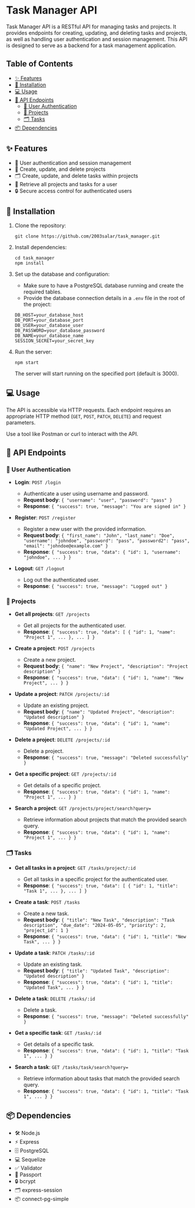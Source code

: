 # Task Manager API

Task Manager API is a RESTful API for managing tasks and projects. It provides endpoints for creating, updating, and deleting tasks and projects, as well as handling user authentication and session management. This API is designed to serve as a backend for a task management application.

## Table of Contents

- [✨ Features](#features)
- [🔧 Installation](#installation)
- [💻 Usage](#usage)
- [📡 API Endpoints](#api-endpoints)
  - [🔑 User Authentication](#user-authentication)
  - [📂 Projects](#projects)
  - [🗂️ Tasks](#tasks)
- [📦 Dependencies](#dependencies)

## ✨ Features

- 🔐 User authentication and session management
- 📂 Create, update, and delete projects
- 🗂️ Create, update, and delete tasks within projects
- 👤 Retrieve all projects and tasks for a user
- 🔒 Secure access control for authenticated users

## 🔧 Installation

1. Clone the repository:

    ```shell
    git clone https://github.com/2003salar/task_manager.git
    ```

2. Install dependencies:

    ```shell
    cd task_manager
    npm install
    ```

3. Set up the database and configuration:
    - Make sure to have a PostgreSQL database running and create the required tables.
    - Provide the database connection details in a `.env` file in the root of the project:
    
    ```plaintext
    DB_HOST=your_database_host
    DB_PORT=your_database_port
    DB_USER=your_database_user
    DB_PASSWORD=your_database_password
    DB_NAME=your_database_name
    SESSION_SECRET=your_secret_key
    ```

4. Run the server:

    ```shell
    npm start
    ```

    The server will start running on the specified port (default is 3000).

## 💻 Usage

The API is accessible via HTTP requests. Each endpoint requires an appropriate HTTP method (`GET`, `POST`, `PATCH`, `DELETE`) and request parameters.

Use a tool like Postman or curl to interact with the API.

## 📡 API Endpoints

### 🔑 User Authentication

- **Login**: `POST /login`
    - Authenticate a user using username and password.
    - **Request body**: `{ "username": "user", "password": "pass" }`
    - **Response**: `{ "success": true, "message": "You are signed in" }`

- **Register**: `POST /register`
    - Register a new user with the provided information.
    - **Request body**: `{ "first_name": "John", "last_name": "Doe", "username": "johndoe", "password": "pass", "password2": "pass", "email": "johndoe@example.com" }`
    - **Response**: `{ "success": true, "data": { "id": 1, "username": "johndoe", ... } }`

- **Logout**: `GET /logout`
    - Log out the authenticated user.
    - **Response**: `{ "success": true, "message": "Logged out" }`

### 📂 Projects

- **Get all projects**: `GET /projects`
    - Get all projects for the authenticated user.
    - **Response**: `{ "success": true, "data": [ { "id": 1, "name": "Project 1", ... }, ... ] }`

- **Create a project**: `POST /projects`
    - Create a new project.
    - **Request body**: `{ "name": "New Project", "description": "Project description" }`
    - **Response**: `{ "success": true, "data": { "id": 1, "name": "New Project", ... } }`

- **Update a project**: `PATCH /projects/:id`
    - Update an existing project.
    - **Request body**: `{ "name": "Updated Project", "description": "Updated description" }`
    - **Response**: `{ "success": true, "data": { "id": 1, "name": "Updated Project", ... } }`

- **Delete a project**: `DELETE /projects/:id`
    - Delete a project.
    - **Response**: `{ "success": true, "message": "Deleted successfully" }`

- **Get a specific project**: `GET /projects/:id`
    - Get details of a specific project.
    - **Response**: `{ "success": true, "data": { "id": 1, "name": "Project 1", ... } }`

- **Search a project**: `GET /projects/project/search?query=`
    - Retrieve information about projects that match the provided search query.
    - **Response**: `{ "success": true, "data": { "id": 1, "name": "Project 1", ... } }`

### 🗂️ Tasks

- **Get all tasks in a project**: `GET /tasks/project/:id`
    - Get all tasks in a specific project for the authenticated user.
    - **Response**: `{ "success": true, "data": [ { "id": 1, "title": "Task 1", ... }, ... ] }`

- **Create a task**: `POST /tasks`
    - Create a new task.
    - **Request body**: `{ "title": "New Task", "description": "Task description", "due_date": "2024-05-05", "priority": 2, "project_id": 1 }`
    - **Response**: `{ "success": true, "data": { "id": 1, "title": "New Task", ... } }`

- **Update a task**: `PATCH /tasks/:id`
    - Update an existing task.
    - **Request body**: `{ "title": "Updated Task", "description": "Updated description" }`
    - **Response**: `{ "success": true, "data": { "id": 1, "title": "Updated Task", ... } }`

- **Delete a task**: `DELETE /tasks/:id`
    - Delete a task.
    - **Response**: `{ "success": true, "message": "Deleted successfully" }`

- **Get a specific task**: `GET /tasks/:id`
    - Get details of a specific task.
    - **Response**: `{ "success": true, "data": { "id": 1, "title": "Task 1", ... } }`

- **Search a task**: `GET /tasks/task/search?query=`
    - Retrieve information about tasks that match the provided search query.
    - **Response**: `{ "success": true, "data": { "id": 1, "title": "Task 1", ... } }`


## 📦 Dependencies

- 🛠️ Node.js
- ⚡ Express
- 🗄️ PostgreSQL
- 💻 Sequelize
- ✅ Validator
- 🔑 Passport
- 🔒 bcrypt
- 🗂️ express-session
- 📦 connect-pg-simple
